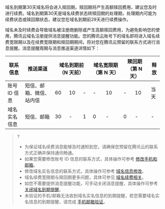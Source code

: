 
域名到期第30天域名将会进入赎回期，赎回期将产生高额赎回费用，建议您及时进行续费。域名到期第30天是域名续费状态转赎回期的处理期，处理期内可能为续费状态或赎回期状态，建议您在域名到期前29天进行续费操作。

域名未及时续费会导致域名被注册商删除或产生高额赎回费用，为避免影响您的使用，腾讯云域名注册提供消息提醒功能。您的腾讯云账号下的域名即将进入域名续费宽限期以及在续费宽限期和赎回期期间，将对您在腾讯云预留的联系方式进行消息提醒。消息提醒周期与消息推送渠道详情如下：
<table>
<thead>
  <tr>
    <th>联系信息</th>
    <th>推送渠道</th>
    <th colspan="5">域名到期前（N 天前）</th>
    <th colspan="2">域名宽限期（第 N 天）</th>
    <th colspan="2">赎回期（第 N 天）</th>
		<th>释放</th>
  </tr>
</thead>
<tbody>
  <tr>
    <td>账号 ID 信息</td>
    <td>短信、邮箱、微信、站内信</td>
    <td colspan="2">60</td>
    <td>10</td>
    <td colspan="2">-</td>
    <td>-</td>
    <td>10</td>
    <td>-</td>
    <td>10</td>
		<td>当天</td>
  </tr>
  <tr>
    <td>域名实名信息</td>
    <td>短信、邮箱</td>
    <td colspan="2">30</td>
    <td>-</td>
    <td colspan="2">1</td>
    <td>0</td>
    <td>-</td>
    <td>0</td>
    <td>-</td>
		<td>-</td>
  </tr>
</tbody>
</table>

>?
>- 为保证域名续费消息能够及时通知到您，请确保您预留在腾讯云的联系方式正确并保持通讯畅通。
>- 如果您需要修改账号 ID 信息的联系方式，具体操作可参考 [修改手机和邮箱](https://cloud.tencent.com/document/product/378/43092)。
>- 修改域名实名信息的联系方式，具体操作可参考 [域名信息修改](https://cloud.tencent.com/document/product/242/3648)。
>- 域名续费宽限期与赎回期更多问题，具体可参见 [域名续费相关](https://cloud.tencent.com/document/product/242/3705)。
>- 如您不需要提供消息提醒功能，可手动关闭消息提醒，具体操作可参考 [关闭域名到期提醒](https://cloud.tencent.com/document/product/242/54769)。
>- 未验证的手机/邮箱无法收到域名实名信息的到期提醒，若您需要域名实名信息的到期提醒，请完成 [手机邮箱验证](https://cloud.tencent.com/document/product/242/62035)。

